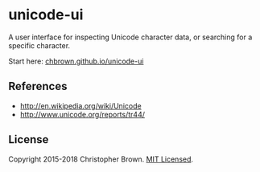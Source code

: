# unicode-ui

A user interface for inspecting Unicode character data, or searching for a specific character.

Start here: [chbrown.github.io/unicode-ui](https://chbrown.github.io/unicode-ui/)


## References

* http://en.wikipedia.org/wiki/Unicode
* http://www.unicode.org/reports/tr44/


## License

Copyright 2015-2018 Christopher Brown.
[MIT Licensed](http://chbrown.github.io/licenses/MIT/#2015-2018).
